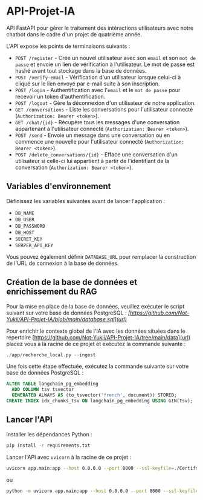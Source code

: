 # API-Projet-IA

API FastAPI pour gérer le traitement des intéractions utilisateurs avec notre chatbot dans le cadre d'un projet de quatrième année.

L'API expose les points de terminaisons suivants :

- `POST /register` - Crée un nouvel utilisateur avec son `email` et son `mot de passe` et envoie un lien de vérification à l'utilisateur. Le mot de passe est hashé avant tout stockage dans la base de données.
- `POST /verify-email` - Vérification d'un utilisateur lorsque celui-ci à cliqué sur le lien envoyé par e-mail suite à son inscription.
- `POST /login` - Authentification avec l'`email` et le `mot de passe` pour recevoir un token d'authentification.
- `POST /logout` - Gère la déconnexion d'un utilisateur de notre application.
- `GET /conversations` - Liste les conversations pour l'utilisateur connecté (`Authorization: Bearer <token>`).
- `GET /chat/{id}` - Récupère tous les messages d'une conversation appartenant à l'utilisateur connecté (`Authorization: Bearer <token>`).
- `POST /send` - Envoie un message dans une conversation ou en commence une nouvelle pour l'utilisateur connecté (`Authorization: Bearer <token>`).
- `POST /delete_conversations/{id}` - Efface une conversation d'un utilisateur si celle-ci lui appartient à partir de l'identifiant de la conversation (`Authorization: Bearer <token>`).

## Variables d'environnement

Définissez les variables suivantes avant de lancer l'application :
- `DB_NAME`
- `DB_USER`
- `DB_PASSWORD`
- `DB_HOST`
- `SECRET_KEY`
- `SERPER_API_KEY`

Vous pouvez également définir `DATABASE_URL` pour remplacer la construction de l'URL de connexion à la base de données.

## Création de la base de données et enrichissement du RAG

Pour la mise en place de la base de données, veuillez exécuter le script suivant sur votre base de données PostgreSQL : 
_[https://github.com/Not-Yukii/API-Projet-IA/blob/main/database.sql](url)_

Pour enrichir le contexte global de l'IA avec les données situées dans le répertoire [https://github.com/Not-Yukii/API-Projet-IA/tree/main/data](url) placez vous à la racine de ce projet et exécutez la commande suivante :

```py 
./app/recherche_local.py --ingest
```

Une fois cette étape effectuée, exécutez la commande suivante sur votre base de données PostgreSQL : 

```sql
ALTER TABLE langchain_pg_embedding
  ADD COLUMN tsv tsvector
  GENERATED ALWAYS AS (to_tsvector('french', document)) STORED;
CREATE INDEX idx_chunks_tsv ON langchain_pg_embedding USING GIN(tsv);
```

## Lancer l'API

Installer les dépendances Python :

```bash
pip install -r requirements.txt
```

Lancer l'API avec `uvicorn` à la racine de ce projet :

```bash
uvicorn app.main:app --host 0.0.0.0 --port 8000 --ssl-keyfile=./Certifs_Projet4A/server.key --ssl-certfile=./Certifs_Projet4A/server.crt
```

ou

```bash
python -m uvicorn app.main:app --host 0.0.0.0 --port 8000 --ssl-keyfile=./Certifs_Projet4A/server.key --ssl-certfile=./Certifs_Projet4A/server.crt
```
